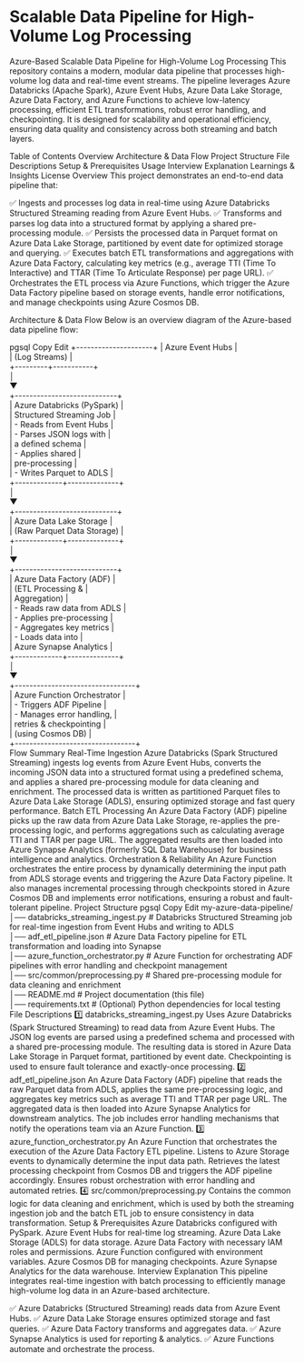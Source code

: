 # Scalable Data Pipeline for High-Volume Log Processing
Azure-Based Scalable Data Pipeline for High-Volume Log Processing
This repository contains a modern, modular data pipeline that processes high-volume log data and real-time event streams. The pipeline leverages Azure Databricks (Apache Spark), Azure Event Hubs, Azure Data Lake Storage, Azure Data Factory, and Azure Functions to achieve low-latency processing, efficient ETL transformations, robust error handling, and checkpointing. It is designed for scalability and operational efficiency, ensuring data quality and consistency across both streaming and batch layers.

Table of Contents
Overview
Architecture & Data Flow
Project Structure
File Descriptions
Setup & Prerequisites
Usage
Interview Explanation
Learnings & Insights
License
Overview
This project demonstrates an end-to-end data pipeline that:

✅ Ingests and processes log data in real-time using Azure Databricks Structured Streaming reading from Azure Event Hubs.
✅ Transforms and parses log data into a structured format by applying a shared pre-processing module.
✅ Persists the processed data in Parquet format on Azure Data Lake Storage, partitioned by event date for optimized storage and querying.
✅ Executes batch ETL transformations and aggregations with Azure Data Factory, calculating key metrics (e.g., average TTI (Time To Interactive) and TTAR (Time To Articulate Response) per page URL).
✅ Orchestrates the ETL process via Azure Functions, which trigger the Azure Data Factory pipeline based on storage events, handle error notifications, and manage checkpoints using Azure Cosmos DB.

Architecture & Data Flow
Below is an overview diagram of the Azure-based data pipeline flow:

pgsql
Copy
Edit
        +---------------------+
        |  Azure Event Hubs   |  
        | (Log Streams)       |  
        +---------+-----------+  
                  │  
                  ▼  
    +----------------------------+  
    | Azure Databricks (PySpark) |  
    | Structured Streaming Job   |  
    | - Reads from Event Hubs    |  
    | - Parses JSON logs with    |  
    |   a defined schema         |  
    | - Applies shared           |  
    |   pre-processing           |  
    | - Writes Parquet to ADLS   |  
    +-------------+--------------+  
                  │  
                  ▼  
    +----------------------------+  
    |  Azure Data Lake Storage   |  
    | (Raw Parquet Data Storage) |  
    +-------------+--------------+  
                  │  
                  ▼  
    +----------------------------+  
    |  Azure Data Factory (ADF)  |  
    | (ETL Processing &          |  
    | Aggregation)               |  
    | - Reads raw data from ADLS |  
    | - Applies pre-processing   |  
    | - Aggregates key metrics   |  
    | - Loads data into          |  
    |   Azure Synapse Analytics  |  
    +-------------+--------------+  
                  │  
                  ▼  
    +---------------------------------+  
    | Azure Function Orchestrator     |  
    | - Triggers ADF Pipeline         |  
    | - Manages error handling,       |  
    |   retries & checkpointing       |  
    |   (using Cosmos DB)             |  
    +---------------------------------+  
Flow Summary
Real-Time Ingestion
Azure Databricks (Spark Structured Streaming) ingests log events from Azure Event Hubs, converts the incoming JSON data into a structured format using a predefined schema, and applies a shared pre-processing module for data cleaning and enrichment.
The processed data is written as partitioned Parquet files to Azure Data Lake Storage (ADLS), ensuring optimized storage and fast query performance.
Batch ETL Processing
An Azure Data Factory (ADF) pipeline picks up the raw data from Azure Data Lake Storage, re-applies the pre-processing logic, and performs aggregations such as calculating average TTI and TTAR per page URL.
The aggregated results are then loaded into Azure Synapse Analytics (formerly SQL Data Warehouse) for business intelligence and analytics.
Orchestration & Reliability
An Azure Function orchestrates the entire process by dynamically determining the input path from ADLS storage events and triggering the Azure Data Factory pipeline.
It also manages incremental processing through checkpoints stored in Azure Cosmos DB and implements error notifications, ensuring a robust and fault-tolerant pipeline.
Project Structure
pgsql
Copy
Edit
my-azure-data-pipeline/  
│── databricks_streaming_ingest.py   # Databricks Structured Streaming job for real-time ingestion from Event Hubs and writing to ADLS  
│── adf_etl_pipeline.json            # Azure Data Factory pipeline for ETL transformation and loading into Synapse  
│── azure_function_orchestrator.py   # Azure Function for orchestrating ADF pipelines with error handling and checkpoint management  
│── src/common/preprocessing.py      # Shared pre-processing module for data cleaning and enrichment  
│── README.md                        # Project documentation (this file)  
│── requirements.txt                  # (Optional) Python dependencies for local testing  
File Descriptions
1️⃣ databricks_streaming_ingest.py
Uses Azure Databricks (Spark Structured Streaming) to read data from Azure Event Hubs.
The JSON log events are parsed using a predefined schema and processed with a shared pre-processing module.
The resulting data is stored in Azure Data Lake Storage in Parquet format, partitioned by event date.
Checkpointing is used to ensure fault tolerance and exactly-once processing.
2️⃣ adf_etl_pipeline.json
An Azure Data Factory (ADF) pipeline that reads the raw Parquet data from ADLS, applies the same pre-processing logic, and aggregates key metrics such as average TTI and TTAR per page URL.
The aggregated data is then loaded into Azure Synapse Analytics for downstream analytics.
The job includes error handling mechanisms that notify the operations team via an Azure Function.
3️⃣ azure_function_orchestrator.py
An Azure Function that orchestrates the execution of the Azure Data Factory ETL pipeline.
Listens to Azure Storage events to dynamically determine the input data path.
Retrieves the latest processing checkpoint from Cosmos DB and triggers the ADF pipeline accordingly.
Ensures robust orchestration with error handling and automated retries.
4️⃣ src/common/preprocessing.py
Contains the common logic for data cleaning and enrichment, which is used by both the streaming ingestion job and the batch ETL job to ensure consistency in data transformation.
Setup & Prerequisites
Azure Databricks configured with PySpark.
Azure Event Hubs for real-time log streaming.
Azure Data Lake Storage (ADLS) for data storage.
Azure Data Factory with necessary IAM roles and permissions.
Azure Function configured with environment variables.
Azure Cosmos DB for managing checkpoints.
Azure Synapse Analytics for the data warehouse.
Interview Explanation
This pipeline integrates real-time ingestion with batch processing to efficiently manage high-volume log data in an Azure-based architecture.

✅ Azure Databricks (Structured Streaming) reads data from Azure Event Hubs.
✅ Azure Data Lake Storage ensures optimized storage and fast queries.
✅ Azure Data Factory transforms and aggregates data.
✅ Azure Synapse Analytics is used for reporting & analytics.
✅ Azure Functions automate and orchestrate the process.
